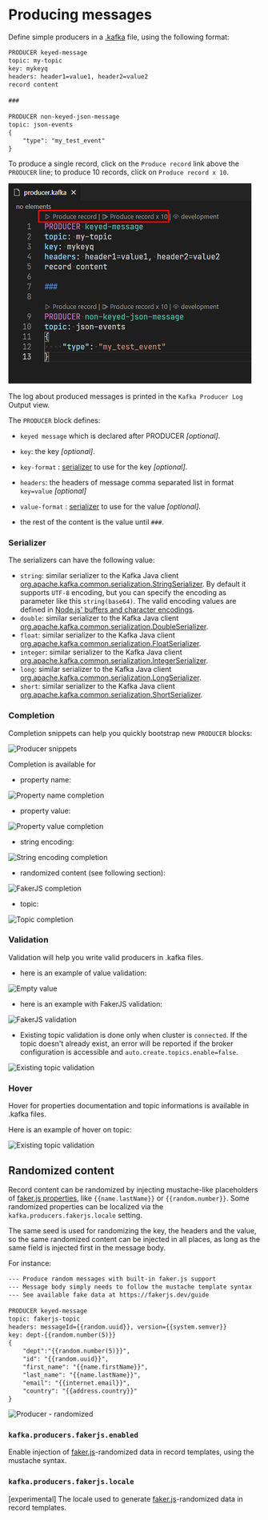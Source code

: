 # Producing messages

Define simple producers in a [.kafka](KafkaFile.md#kafkafile) file, using the following format:

```
PRODUCER keyed-message
topic: my-topic
key: mykeyq
headers: header1=value1, header2=value2
record content

###

PRODUCER non-keyed-json-message
topic: json-events
{
    "type": "my_test_event"
}
```

To produce a single record, click on the `Produce record` link above the `PRODUCER` line; to produce 10 records, click on `Produce record x 10`.

![Producers](assets/kafka-file-producers.png)

The log about produced messages is printed in the `Kafka Producer Log` Output view.

The `PRODUCER` block defines:

 * `keyed message` which is declared after PRODUCER *[optional]*.
 * `key`: the key *[optional]*.
 * `key-format` : [serializer](#Serializer) to use for the key *[optional]*.
 * `headers`: the headers of message comma separated list in format `key=value` *[optional]*
 * `value-format` : [serializer](#Serializer) to use for the value *[optional]*.
 
 * the rest of the content is the value until `###`.

### Serializer

The serializers can have the following value:

   * `string`: similar serializer to the Kafka Java client [org.apache.kafka.common.serialization.StringSerializer](https://github.com/apache/kafka/blob/master/clients/src/main/java/org/apache/kafka/common/serialization/StringSerializer.java). By default it supports `UTF-8` encoding, but you can specify the encoding as parameter like this `string(base64)`. The valid encoding values are defined in [Node.js' buffers and character encodings](https://nodejs.org/api/buffer.html#buffer_buffers_and_character_encodings).
   * `double`: similar serializer to the Kafka Java client [org.apache.kafka.common.serialization.DoubleSerializer](https://github.com/apache/kafka/blob/master/clients/src/main/java/org/apache/kafka/common/serialization/DoubleSerializer.java).
   * `float`: similar serializer to the Kafka Java client [org.apache.kafka.common.serialization.FloatSerializer](https://github.com/apache/kafka/blob/master/clients/src/main/java/org/apache/kafka/common/serialization/FloatSerializer.java).
   * `integer`: similar serializer to the Kafka Java client [org.apache.kafka.common.serialization.IntegerSerializer](https://github.com/apache/kafka/blob/master/clients/src/main/java/org/apache/kafka/common/serialization/IntegerSerializer.java).
   * `long`: similar serializer to the Kafka Java client [org.apache.kafka.common.serialization.LongSerializer](https://github.com/apache/kafka/blob/master/clients/src/main/java/org/apache/kafka/common/serialization/LongSerializer.java).
   * `short`: similar serializer to the Kafka Java client [org.apache.kafka.common.serialization.ShortSerializer](https://github.com/apache/kafka/blob/master/clients/src/main/java/org/apache/kafka/common/serialization/ShortSerializer.java). 

### Completion

Completion snippets can help you quickly bootstrap new `PRODUCER` blocks:

![Producer snippets](assets/kafka-file-producer-snippet.png)

Completion is available for 

 * property name:

![Property name completion](assets/kafka-file-producer-property-name-completion.png)

 * property value:

![Property value completion](assets/kafka-file-producer-property-value-completion.png)

 * string encoding:
 
![String encoding completion](assets/kafka-file-producer-string-encoding-completion.png)

 * randomized content (see following section):
 
![FakerJS completion](assets/kafka-file-producer-fakerjs-completion.png)

 * topic:
 
![Topic completion](assets/kafka-file-producer-topic-completion.png)

### Validation

Validation will help you write valid producers in .kafka files.

 * here is an example of value validation:

![Empty value](assets/kafka-file-producer-empty-value-validation.png)

 * here is an example with FakerJS validation:
 
![FakerJS validation](assets/kafka-file-producer-fakerjs-validation.png)

 * Existing topic validation is done only when cluster is `connected`. If the topic doesn't already exist, an error will be reported if the broker configuration is accessible and `auto.create.topics.enable=false`.

![Existing topic validation](assets/kafka-file-producer-topic-validation.png)
 
### Hover
 
Hover for properties documentation and topic informations is available in .kafka files.

Here is an example of hover on topic:

![Existing topic validation](assets/kafka-file-producer-topic-hover.png)

## Randomized content

Record content can be randomized by injecting mustache-like placeholders of [faker.js properties](https://fakerjs.dev/guide), like ``{{name.lastName}}`` or ``{{random.number}}``. Some randomized properties can be localized via the `kafka.producers.fakerjs.locale` setting.

The same seed is used for randomizing the key, the headers and the value, so the same randomized content can be injected in all places, as long as the same field is injected first in the message body.

For instance:

```
--- Produce random messages with built-in faker.js support
--- Message body simply needs to follow the mustache template syntax
--- See available fake data at https://fakerjs.dev/guide

PRODUCER keyed-message
topic: fakerjs-topic
headers: messageId={{random.uuid}}, version={{system.semver}}
key: dept-{{random.number(5)}}
{
    "dept":"{{random.number(5)}}",
    "id": "{{random.uuid}}",
    "first_name": "{{name.firstName}}",
    "last_name": "{{name.lastName}}",
    "email": "{{internet.email}}",
    "country": "{{address.country}}"
}
```

![Producer - randomized](assets/kafka-file-producer-randomized.png)

### `kafka.producers.fakerjs.enabled`

Enable injection of [faker.js](https://fakerjs.dev/guide)-randomized data in record templates, using the mustache syntax.

### `kafka.producers.fakerjs.locale`

[experimental] The locale used to generate [faker.js](https://fakerjs.dev/guide)-randomized data in record templates.
